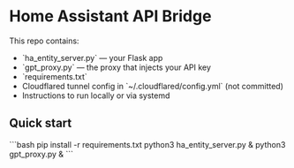 # Home Assistant API Bridge

This repo contains:
- \`ha_entity_server.py\` — your Flask app  
- \`gpt_proxy.py\` — the proxy that injects your API key  
- \`requirements.txt\`  
- Cloudflared tunnel config in \`~/.cloudflared/config.yml\` (not committed)  
- Instructions to run locally or via systemd  

## Quick start

\`\`\`bash
pip install -r requirements.txt
python3 ha_entity_server.py &
python3 gpt_proxy.py &
\`\`\`
